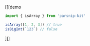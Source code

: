 [[[demo
```ts
import { isArray } from 'parsnip-kit'

isArray([1, 2, 3]) // true
isBigInt(`123`) // false
```
]]]
